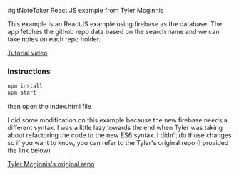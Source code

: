 #gitNoteTaker React JS example from Tyler Mcginnis

This example is an ReactJS example using firebase as the database. The app fetches the github repo data based on the search name 
and we can take notes on each repo holder. 



[Tutorial video](https://egghead.io/courses/build-your-first-react-js-application)

### Instructions

```bash
npm install
npm start
```
then open the index.html file

I did some modification on this example because the new firebase needs a different syntax. I was a little lazy towards the end
when Tyler was taking about refactoring the code to the new ES6 syntax. I didn't do those changes so if you want to know, you 
can refer to the Tyler's original repo (I provided the link below) 

[Tyler Mcginnis's original repo](https://github.com/qizhong19920114/github-notetaker-egghead)
